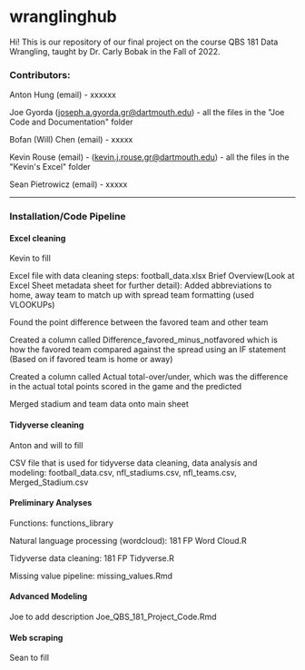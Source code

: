 # wranglinghub
Hi! This is our repository of our final project on the course QBS 181 Data Wrangling, taught by Dr. Carly Bobak in the Fall of 2022. 

### Contributors:
Anton Hung (email) - xxxxxx

Joe Gyorda (joseph.a.gyorda.gr@dartmouth.edu) - all the files in the "Joe Code and Documentation" folder

Bofan (Will) Chen (email) - xxxxx

Kevin Rouse (email) - (kevin.j.rouse.gr@dartmouth.edu) - all the files in the "Kevin's Excel" folder

Sean Pietrowicz (email) - xxxxx

--------------------------------------------------------------------------------------------------------------------------------
### Installation/Code Pipeline

#### Excel cleaning
Kevin to fill

Excel file with data cleaning steps: football_data.xlsx
Brief Overview(Look at Excel Sheet metadata sheet for further detail):
Added abbreviations to home, away team to match up with spread team formatting 
(used VLOOKUPs)

Found the point difference between the favored team and other team

Created a column called Difference_favored_minus_notfavored which is how the 
favored team compared against the spread using an IF statement (Based on if
favored team is home or away)

Created a column called Actual total-over/under, which was the difference in the
actual total points scored in the game and the predicted

Merged stadium and team data onto main sheet


#### Tidyverse cleaning
Anton and will to fill

CSV file that is used for tidyverse data cleaning, data analysis and modeling: football_data.csv, nfl_stadiums.csv, 
nfl_teams.csv, Merged_Stadium.csv

#### Preliminary Analyses
Functions: functions_library

Natural language processing (wordcloud): 181 FP Word Cloud.R

Tidyverse data cleaning: 181 FP Tidyverse.R

Missing value pipeline: missing_values.Rmd

#### Advanced Modeling
Joe to add description
Joe_QBS_181_Project_Code.Rmd

#### Web scraping
Sean to fill
